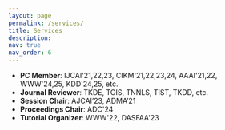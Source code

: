 ```yaml
---
layout: page
permalink: /services/
title: Services
description: 
nav: true
nav_order: 6
---
```



+ <b>PC Member</b>: IJCAI'21,22,23, CIKM'21,22,23,24, AAAI'21,22, WWW'24,25, KDD'24,25, etc.
+ <b>Journal Reviewer</b>: TKDE, TOIS, TNNLS, TIST, TKDD, etc.
+ <b>Session Chair</b>: AJCAI’23, ADMA’21
+ <b>Proceedings Chair</b>: ADC'24
+ <b>Tutorial Organizer</b>: WWW'22, DASFAA'23


